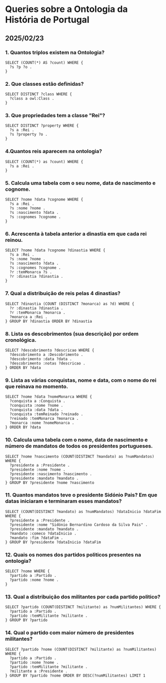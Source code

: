 # Queries  sobre a Ontologia da História de Portugal

## 2025/02/23

### 1. Quantos triplos existem na Ontologia?

```
SELECT (COUNT(*) AS ?count) WHERE {
  ?s ?p ?o .
}
```

### 2. Que classes estão definidas?

```
SELECT DISTINCT ?class WHERE {
  ?class a owl:Class .
}
```

### 3. Que propriedades tem a classe "Rei"?

```
SELECT DISTINCT ?property WHERE {
  ?s a :Rei .
  ?s ?property ?o .
}
```

### 4.Quantos reis aparecem na ontologia?

```
SELECT (COUNT(*) as ?count) WHERE {
  ?s a :Rei .
}
```

### 5. Calcula uma tabela com o seu nome, data de nascimento e cognome.

```
SELECT ?nome ?data ?cognome WHERE {
  ?s a :Rei .
  ?s :nome ?nome .
  ?s :nascimento ?data .
  ?s :cognomes ?cognome .
}
```

### 6. Acrescenta à tabela anterior a dinastia em que cada rei reinou.

```
SELECT ?nome ?data ?cognome ?dinastia WHERE {
  ?s a :Rei .
  ?s :nome ?nome .
  ?s :nascimento ?data .
  ?s :cognomes ?cognome .
  ?r :temMonarca ?s .
  ?r :dinastia ?dinastia .
}
```

### 7. Qual a distribuição de reis pelas 4 dinastias?

```
SELECT ?dinastia (COUNT (DISTINCT ?monarca) as ?d) WHERE {
  ?r :dinastia ?dinastia .
  ?r :temMonarca ?monarca .
  ?monarca a :Rei .
} GROUP BY ?dinastia ORDER BY ?dinastia
```

### 8. Lista os descobrimentos (sua descrição) por ordem cronológica.

```
SELECT ?descobrimento ?descricao WHERE {
  ?descobrimento a :Descobrimento .
  ?descobrimento :data ?data .
  ?descobrimento :notas ?descricao .
} ORDER BY ?data
```

### 9. Lista as várias conquistas, nome e data, com o nome do rei que reinava no momento.

```
SELECT ?nome ?data ?nomeMonarca WHERE {
  ?conquista a :Conquista .
  ?conquista :nome ?nome .
  ?conquista :data ?data .
  ?conquista :temReinado ?reinado .
  ?reinado :temMonarca ?monarca .
  ?monarca :nome ?nomeMonarca .
} ORDER BY ?data
```

### 10. Calcula uma tabela com o nome, data de nascimento e número de mandatos de todos os presidentes portugueses.

```
SELECT ?nome ?nascimento (COUNT(DISTINCT ?mandato) as ?numMandatos) WHERE {
  ?presidente a :Presidente .
  ?presidente :nome ?nome .
  ?presidente :nascimento ?nascimento .
  ?presidente :mandato ?mandato .
} GROUP BY ?presidente ?nome ?nascimento
```
### 11. Quantos mandatos teve o presidente Sidónio Pais? Em que datas iniciaram e terminaram esses mandatos?

```
SELECT (COUNT(DISTINCT ?mandato) as ?numMandatos) ?dataInicio ?dataFim WHERE {
  ?presidente a :Presidente .
  ?presidente :nome "Sidónio Bernardino Cardoso da Silva Pais" .
  ?presidente :mandato ?mandato .
  ?mandato :comeco ?dataInicio .
  ?mandato :fim ?dataFim .
} GROUP BY ?presidente ?dataInicio ?dataFim
```

### 12. Quais os nomes dos partidos politicos presentes na ontologia?

```
SELECT ?nome WHERE {
  ?partido a :Partido .
  ?partido :nome ?nome .
}
```

### 13. Qual a distribuição dos militantes por cada partido politico?

```
SELECT ?partido (COUNT(DISTINCT ?militante) as ?numMilitantes) WHERE {
  ?partido a :Partido .
  ?partido :temMilitante ?militante .
} GROUP BY ?partido
```

### 14. Qual o partido com maior número de presidentes militantes?

```
SELECT ?partido ?nome (COUNT(DISTINCT ?militante) as ?numMilitantes) WHERE {
  ?partido a :Partido .
  ?partido :nome ?nome .
  ?partido :temMilitante ?militante .
  ?militante a :Presidente .
} GROUP BY ?partido ?nome ORDER BY DESC(?numMilitantes) LIMIT 1
```